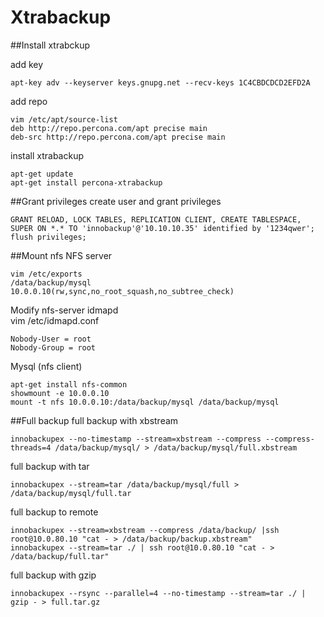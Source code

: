 # Xtrabackup

##Install xtrabckup

add key 

    apt-key adv --keyserver keys.gnupg.net --recv-keys 1C4CBDCDCD2EFD2A

add repo

    vim /etc/apt/source-list
    deb http://repo.percona.com/apt precise main
    deb-src http://repo.percona.com/apt precise main
    
install xtrabackup

    apt-get update
    apt-get install percona-xtrabackup

##Grant privileges
create user and grant privileges

    GRANT RELOAD, LOCK TABLES, REPLICATION CLIENT, CREATE TABLESPACE, SUPER ON *.* TO 'innobackup'@'10.10.10.35' identified by '1234qwer'; 
    flush privileges; 
    
##Mount nfs
NFS server
    
    vim /etc/exports
    /data/backup/mysql      10.0.0.10(rw,sync,no_root_squash,no_subtree_check)
    
Modify nfs-server idmapd  
vim /etc/idmapd.conf
    
    Nobody-User = root
    Nobody-Group = root

Mysql (nfs client)

    apt-get install nfs-common
    showmount -e 10.0.0.10
    mount -t nfs 10.0.0.10:/data/backup/mysql /data/backup/mysql

##Full backup
full backup with xbstream

    innobackupex --no-timestamp --stream=xbstream --compress --compress-threads=4 /data/backup/mysql/ > /data/backup/mysql/full.xbstream
    
full backup with tar

    innobackupex --stream=tar /data/backup/mysql/full > /data/backup/mysql/full.tar
    
full backup to remote

    innobackupex --stream=xbstream --compress /data/backup/ |ssh root@10.0.80.10 "cat - > /data/backup/backup.xbstream"
    innobackupex --stream=tar ./ | ssh root@10.0.80.10 "cat - > /data/backup/full.tar"
    
full backup with gzip

    innobackupex --rsync --parallel=4 --no-timestamp --stream=tar ./ | gzip - > full.tar.gz
